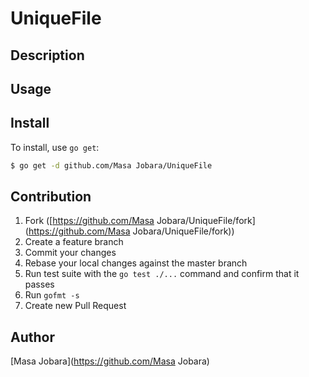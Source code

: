 UniqueFile
====

## Description

## Usage

## Install

To install, use `go get`:

```bash
$ go get -d github.com/Masa Jobara/UniqueFile
```

## Contribution

1. Fork ([https://github.com/Masa Jobara/UniqueFile/fork](https://github.com/Masa Jobara/UniqueFile/fork))
1. Create a feature branch
1. Commit your changes
1. Rebase your local changes against the master branch
1. Run test suite with the `go test ./...` command and confirm that it passes
1. Run `gofmt -s`
1. Create new Pull Request

## Author

[Masa Jobara](https://github.com/Masa Jobara)